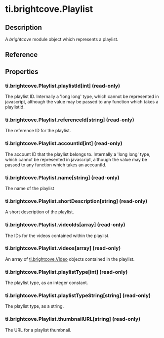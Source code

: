 # ti.brightcove.Playlist

## Description

A _brightcove_ module object which represents a playlist.

## Reference

## Properties

### ti.brightcove.Playlist.playlistId[int] (read-only)

The playlist ID.  Internally a 'long long' type, which cannot be represented in javascript,
although the value may be passed to any function which takes a playlistId.

### ti.brightcove.Playlist.referenceId[string] (read-only)

The reference ID for the playlist.

### ti.brightcove.Playlist.accountId[int] (read-only)

The account ID that the playlist belongs to.  Internally a 'long long' type, which cannot be represented in javascript,
although the value may be passed to any function which takes an accountId.

### ti.brightcove.Playlist.name[string] (read-only)

The name of the playlist

### ti.brightcove.Playlist.shortDescription[string] (read-only)

A short description of the playlist.

### ti.brightcove.Playlist.videoIds[array] (read-only)

The IDs for the videos contained within the playlist.

### ti.brightcove.Playlist.videos[array] (read-only)

An array of [ti.brightcove.Video][] objects contained in the playlist.

### ti.brightcove.Playlist.playlistType[int] (read-only)

The playlist type, as an integer constant.

### ti.brightcove.Playlist.playlistTypeString[string] (read-only)

The playlist type, as a string.

### ti.brightcove.Playlist.thumbnailURL[string] (read-only)

The URL for a playlist thumbnail.

[ti.brightcove.Video]: video.html